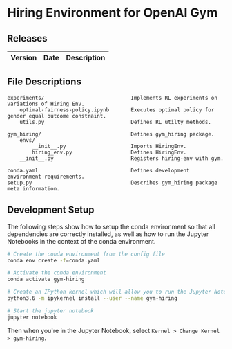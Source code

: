 # Hiring Environment for OpenAI Gym

## Releases

Version | Date | Description
--- | --- | ---

## File Descriptions

```
experiments/                            Implements RL experiments on variations of Hiring Env.
    optimal-fairness-policy.ipynb       Executes optimal policy for gender equal outcome constraint.
    utils.py                            Defines RL utilty methods.

gym_hiring/                             Defines gym_hiring package.
    envs/
        __init__.py                     Imports HiringEnv.
        hiring_env.py                   Defines HiringEnv.
    __init__.py                         Registers hiring-env with gym.

conda.yaml                              Defines development environment requirements.
setup.py                                Describes gym_hiring package meta information.
```

## Development Setup

The following steps show how to setup the conda environment so that all dependencies are correctly installed, as well as how to run the Jupyter Notebooks in the context of the conda environment.

```sh
# Create the conda environment from the config file
conda env create -f=conda.yaml

# Activate the conda environment
conda activate gym-hiring

# Create an IPython kernel which will allow you to run the Jupyter Notebook in the conda environment
python3.6 -m ipykernel install --user --name gym-hiring

# Start the jupyter notebook
jupyter notebook
```

Then when you're in the Jupyter Notebook, select `Kernel > Change Kernel > gym-hiring`.
